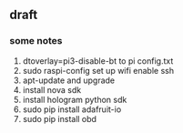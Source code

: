 ## draft

### some notes

1. dtoverlay=pi3-disable-bt to pi config.txt
1. sudo raspi-config set up wifi enable ssh
1. apt-update and upgrade
1. install nova sdk
1. install hologram python sdk
1. sudo pip install adafruit-io
1. sudo pip install obd
